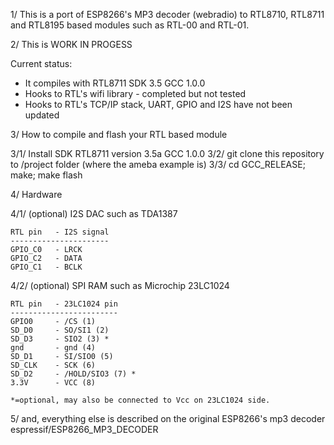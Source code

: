 1/ This is a port of ESP8266's MP3 decoder (webradio) to RTL8710, RTL8711 and RTL8195 based modules such as RTL-00 and RTL-01.

2/ This is WORK IN PROGESS

Current status:
- It compiles with RTL8711 SDK 3.5 GCC 1.0.0
- Hooks to RTL's wifi library - completed but not tested
- Hooks to RTL's TCP/IP stack, UART, GPIO and I2S have not been updated

3/ How to compile and flash your RTL based module

3/1/ Install SDK RTL8711 version 3.5a GCC 1.0.0
3/2/ git clone this repository to /project folder (where the ameba example is)
3/3/ cd GCC_RELEASE; make; make flash

4/ Hardware

4/1/ (optional) I2S DAC such as TDA1387

```
RTL pin   - I2S signal
----------------------
GPIO_C0   - LRCK
GPIO_C2   - DATA
GPIO_C1   - BCLK
```

4/2/ (optional) SPI RAM such as Microchip 23LC1024 

```
RTL pin   - 23LC1024 pin
------------------------
GPIO0     - /CS (1)
SD_D0     - SO/SI1 (2)
SD_D3     - SIO2 (3) *
gnd       - gnd (4)
SD_D1     - SI/SIO0 (5)
SD_CLK    - SCK (6)
SD_D2     - /HOLD/SIO3 (7) *
3.3V      - VCC (8)

*=optional, may also be connected to Vcc on 23LC1024 side.
```

5/ and, everything else is described on the original ESP8266's mp3 decoder 
espressif/ESP8266_MP3_DECODER

